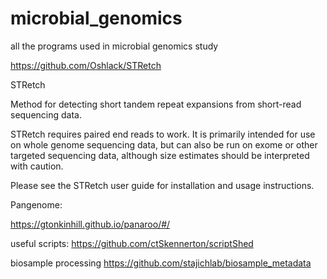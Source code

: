# microbial_genomics
all the programs used in microbial genomics study


https://github.com/Oshlack/STRetch

STRetch

Method for detecting short tandem repeat expansions from short-read sequencing data.

STRetch requires paired end reads to work. It is primarily intended for use on whole genome sequencing data, but can also be run on exome or other targeted sequencing data, although size estimates should be interpreted with caution.

Please see the STRetch user guide for installation and usage instructions.


Pangenome:

https://gtonkinhill.github.io/panaroo/#/


useful scripts:
https://github.com/ctSkennerton/scriptShed

biosample processing
https://github.com/stajichlab/biosample_metadata
